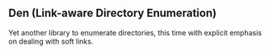 ## Den (Link-aware Directory Enumeration)

Yet another library to enumerate directories, this time with explicit emphasis
on dealing with soft links.
